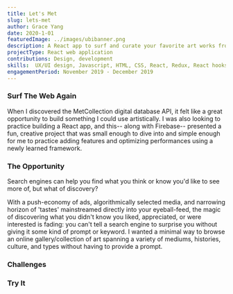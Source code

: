 ```yaml
---
title: Let's Met
slug: lets-met
author: Grace Yang
date: 2020-1-01 
featuredImage: ../images/ubibanner.png
description: A React app to surf and curate your favorite art works from around the world. Powered by the Met Collection digital database.
projectType: React web application
contributions: Design, development
skills:  UX/UI design, Javascript, HTML, CSS, React, Redux, React hooks, Sketch
engagementPeriod: November 2019 - December 2019
---
```


### Surf The Web Again
When I discovered the MetCollection digital database API, it felt like a great opportunity to build something I could use artistically. I was also looking to practice building a React app, and this-- along with Firebase-- presented a fun, creative project that was small enough to dive into and simple enough for me to practice adding features and optimizing performances using a newly learned framework. 

### The Opportunity
Search engines can help you find what you think or know you'd like to see more of, but what of discovery? 

With a push-economy of ads, algorithmically selected media, and narrowing horizon of 'tastes' mainstreamed directly into your eyeball-feed, the magic of discovering what you didn't know you liked, appreciated, or were interested is fading: you can't tell a search engine to surprise you without giving it some kind of prompt or keyword. I wanted a minimal way to browse an online gallery/collection of art spanning a variety of mediums, histories, culture, and types without having to provide a prompt.

### Challenges


### Try It

